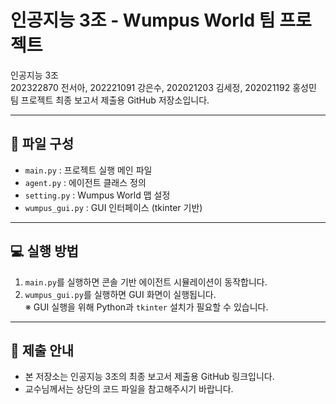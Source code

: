 # 인공지능 3조 - Wumpus World 팀 프로젝트

인공지능 3조  
202322870 전서아, 202221091 강은수, 202021203 김세정, 202021192 홍성민  
팀 프로젝트 최종 보고서 제출용 GitHub 저장소입니다.

---

## 📁 파일 구성

- `main.py` : 프로젝트 실행 메인 파일
- `agent.py` : 에이전트 클래스 정의
- `setting.py` : Wumpus World 맵 설정
- `wumpus_gui.py` : GUI 인터페이스 (tkinter 기반)

---

## 💻 실행 방법

1. `main.py`를 실행하면 콘솔 기반 에이전트 시뮬레이션이 동작합니다.
2. `wumpus_gui.py`를 실행하면 GUI 화면이 실행됩니다.  
   ※ GUI 실행을 위해 Python과 `tkinter` 설치가 필요할 수 있습니다.

---

## 📎 제출 안내

- 본 저장소는 인공지능 3조의 최종 보고서 제출용 GitHub 링크입니다.
- 교수님께서는 상단의 코드 파일을 참고해주시기 바랍니다.
